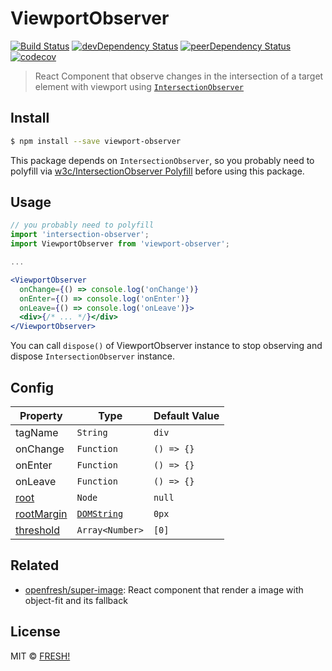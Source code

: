 # ViewportObserver

[![Build Status](https://travis-ci.org/openfresh/viewport-observer.svg?branch=master)](https://travis-ci.org/openfresh/viewport-observer)
[![devDependency Status](https://david-dm.org/openfresh/viewport-observer/dev-status.svg)](https://david-dm.org/openfresh/viewport-observer?type=dev)
[![peerDependency Status](https://david-dm.org/openfresh/viewport-observer/peer-status.svg)](https://david-dm.org/openfresh/viewport-observer?type=peer)
[![codecov](https://codecov.io/gh/openfresh/viewport-observer/branch/master/graph/badge.svg)](https://codecov.io/gh/openfresh/viewport-observer)

> React Component that observe changes in the intersection of a target element with viewport using [`IntersectionObserver`](https://w3c.github.io/IntersectionObserver/)

## Install

```bash
$ npm install --save viewport-observer
```

This package depends on `IntersectionObserver`, so you probably need to polyfill via [w3c/IntersectionObserver Polyfill](https://github.com/w3c/IntersectionObserver/tree/master/polyfill) before using this package.

## Usage

```jsx
// you probably need to polyfill
import 'intersection-observer';
import ViewportObserver from 'viewport-observer';

...

<ViewportObserver
  onChange={() => console.log('onChange')}
  onEnter={() => console.log('onEnter')}
  onLeave={() => console.log('onLeave')}>
  <div>{/* ... */}</div>
</ViewportObserver>
```

You can call `dispose()` of ViewportObserver instance to stop observing and dispose `IntersectionObserver` instance.

## Config

|  Property   | Type       | Default Value |
| ----------- | ---------- | ------------- |
| tagName | `String` | `div` |
| onChange | `Function` | `() => {}` |
| onEnter | `Function` | `() => {}` |
| onLeave | `Function` | `() => {}` |
| [root](https://wicg.github.io/IntersectionObserver/#dom-intersectionobserver-root) | `Node` | `null` |
| [rootMargin](https://wicg.github.io/IntersectionObserver/#dom-intersectionobserverinit-rootmargin) | [`DOMString`](https://heycam.github.io/webidl/#idl-DOMString) | `0px` |
| [threshold](https://wicg.github.io/IntersectionObserver/#dom-intersectionobserverinit-threshold)  | `Array<Number>` | `[0]` |

## Related

- [openfresh/super-image](https://github.com/openfresh/super-image): React component that render a image with object-fit and its fallback

## License

MIT © [FRESH!](https://github.com/openfresh)
